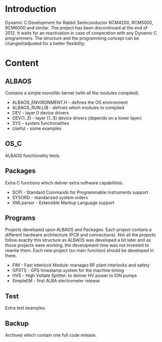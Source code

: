 # Introduction
Dynamic C Development for Rabbit Semiconductor RCM4200, RCM5000, RCM6000 and similar. The project has been discontinued at the end of 2012. It waits for an reactivation in case of cooperation with any Dynamic C programmers. The structure and the programming concept can be changed/adjusted for a better flexibility.
# Content
## ALBAOS
Contains a simple monolitic kernel (with all the modules compiled).
* ALBAOS_ENVIRONMENT.H - defines the OS environment
* ALBAOS_RUN.LIB - defines which modules to compiled
* DEV - layer 0 device drivers
* DEV{1..3} - layer {1..3} device drivers (depends on a lower layer)
* SYS - system functionalities
* Useful - some examples
## OS_C
ALBAOS functionality tests.
## Packages
Extra C functions which deliver extra software capabilities.
* SCPI - Standard Commands for Programmable Instruments support
* SYSORD - standarized system orders
* XMLparser - Extensible Markup Language support
## Programs
Projects developed upon ALBAOS and Packages. Each project contans a different hardware architecture (PCB and connections). Not all the projects follow exactly this structure as ALBAOS was developed a bit later and as those projects were working, the development time was not invested to rewrite them. Each new project (so main function) should be developed in there.
* FIM - Fast Interlock Module: manages RF plant interlocks and safety
* GPSTS - GPS timestamp system for the machine timing
* HVS - High Voltate Splitter: to deliver HV power to ION pumps
* SimpleEM - first ALBA electrometer release
## Test
Extra test examples.
## Backup
Archives which contain one full code release.
